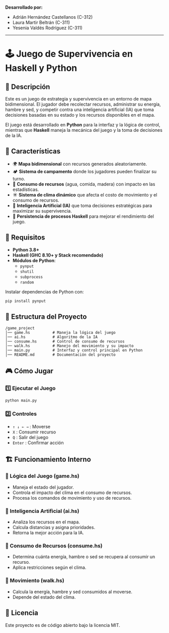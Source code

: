 **Desarrollado por:**
- Adrián Hernández Castellanos (C-312)
- Laura Martir Beltrán         (C-311)
- Yesenia Valdés Rodríguez     (C-311)

---

# 🕹️ Juego de Supervivencia en Haskell y Python

## 📖 Descripción
Este es un juego de estrategia y supervivencia en un entorno de mapa bidimensional. El jugador debe recolectar recursos, administrar su energía, hambre y sed, y competir contra una inteligencia artificial (IA) que toma decisiones basadas en su estado y los recursos disponibles en el mapa.

El juego está desarrollado en **Python** para la interfaz y la lógica de control, mientras que **Haskell** maneja la mecánica del juego y la toma de decisiones de la IA.

## 🚀 Características
- 🌍 **Mapa bidimensional** con recursos generados aleatoriamente.
- 🏕️ **Sistema de campamento** donde los jugadores pueden finalizar su turno.
- 🍖 **Consumo de recursos** (agua, comida, madera) con impacto en las estadísticas.
- ☀️ **Sistema de clima dinámico** que afecta el costo de movimiento y el consumo de recursos.
- 🧠 **Inteligencia Artificial (IA)** que toma decisiones estratégicas para maximizar su supervivencia.
- 🔄 **Persistencia de procesos Haskell** para mejorar el rendimiento del juego.

## 📜 Requisitos
- **Python 3.8+**
- **Haskell (GHC 8.10+ y Stack recomendado)**
- **Módulos de Python**:
  - `pynput`
  - `shutil`
  - `subprocess`
  - `random`

Instalar dependencias de Python con:
```bash
pip install pynput
```

## 📂 Estructura del Proyecto
```
/game_project
│── game.hs          # Maneja la lógica del juego
│── ai.hs            # Algoritmo de la IA
│── consume.hs       # Control de consumo de recursos
│── walk.hs          # Manejo del movimiento y su impacto
│── main.py          # Interfaz y control principal en Python
│── README.md        # Documentación del proyecto
```

## 🎮 Cómo Jugar
### **1️⃣ Ejecutar el Juego**
```bash
python main.py
```
### **2️⃣ Controles**
- `↑ ↓ ← →` : Moverse
- `X` : Consumir recurso
- `Q` : Salir del juego
- `Enter` : Confirmar acción

## 🏗️ Funcionamiento Interno
### **🔹 Lógica del Juego** (game.hs)
- Maneja el estado del jugador.
- Controla el impacto del clima en el consumo de recursos.
- Procesa los comandos de movimiento y uso de recursos.

### **🔹 Inteligencia Artificial** (ai.hs)
- Analiza los recursos en el mapa.
- Calcula distancias y asigna prioridades.
- Retorna la mejor acción para la IA.

### **🔹 Consumo de Recursos** (consume.hs)
- Determina cuánta energía, hambre o sed se recupera al consumir un recurso.
- Aplica restricciones según el clima.

### **🔹 Movimiento** (walk.hs)
- Calcula la energía, hambre y sed consumidos al moverse.
- Depende del estado del clima.


## 📜 Licencia
Este proyecto es de código abierto bajo la licencia MIT.

